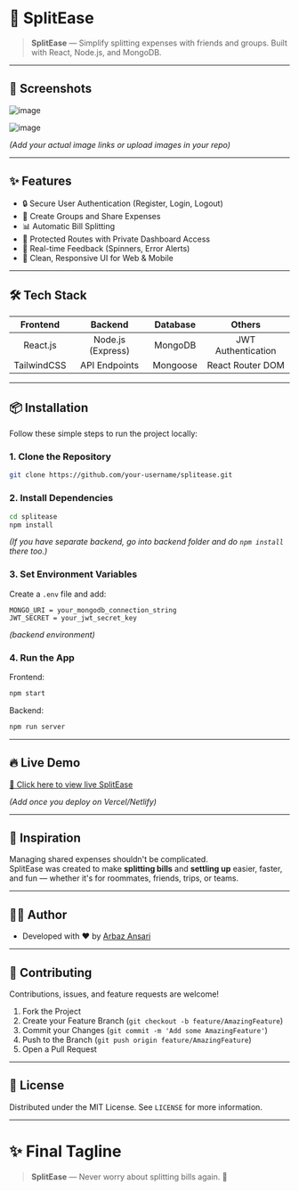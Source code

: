 # 🚀 SplitEase

> **SplitEase** — Simplify splitting expenses with friends and groups. Built with React, Node.js, and MongoDB.

---

## 📸 Screenshots

 ![image](https://github.com/user-attachments/assets/baa0b5f6-0c09-4a42-a6f7-d3c26ebcf568) 

  ![image](https://github.com/user-attachments/assets/06b3dc76-d10f-47fe-8824-8c907cd7c153)


*(Add your actual image links or upload images in your repo)*

---

## ✨ Features

- 🔒 Secure User Authentication (Register, Login, Logout)
- 🤝 Create Groups and Share Expenses
- 📊 Automatic Bill Splitting
- 🔐 Protected Routes with Private Dashboard Access
- 💬 Real-time Feedback (Spinners, Error Alerts)
- 🎨 Clean, Responsive UI for Web & Mobile

---

## 🛠 Tech Stack

| Frontend | Backend | Database | Others |
|:--------:|:-------:|:--------:|:------:|
| React.js | Node.js (Express) | MongoDB | JWT Authentication |
| TailwindCSS | API Endpoints | Mongoose | React Router DOM |

---

## 📦 Installation

Follow these simple steps to run the project locally:

### 1. Clone the Repository

```bash
git clone https://github.com/your-username/splitease.git
```

### 2. Install Dependencies

```bash
cd splitease
npm install
```

*(If you have separate backend, go into backend folder and do `npm install` there too.)*

### 3. Set Environment Variables

Create a `.env` file and add:

```
MONGO_URI = your_mongodb_connection_string
JWT_SECRET = your_jwt_secret_key
```

*(backend environment)*

### 4. Run the App

Frontend:

```bash
npm start
```

Backend:

```bash
npm run server
```

---

## 🔥 Live Demo

[🔗 Click here to view live SplitEase](https://your-splitease-app-link.vercel.app)  

*(Add once you deploy on Vercel/Netlify)*

---

## 📢 Inspiration

Managing shared expenses shouldn't be complicated.  
SplitEase was created to make **splitting bills** and **settling up** easier, faster, and fun — whether it's for roommates, friends, trips, or teams.

---

## 👨‍💻 Author

- Developed with ❤️ by [Arbaz Ansari](https://github.com/ArbazWizard01)

---

## 🤝 Contributing

Contributions, issues, and feature requests are welcome!

1. Fork the Project
2. Create your Feature Branch (`git checkout -b feature/AmazingFeature`)
3. Commit your Changes (`git commit -m 'Add some AmazingFeature'`)
4. Push to the Branch (`git push origin feature/AmazingFeature`)
5. Open a Pull Request

---

## 📜 License

Distributed under the MIT License. See `LICENSE` for more information.

---

# ✨ Final Tagline

> **SplitEase** — Never worry about splitting bills again. 💸

